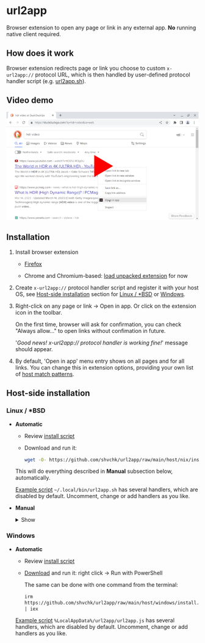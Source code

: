 # url2app

Browser extension to open any page or link in any external app. **No** running native client required.

## How does it work

Browser extension redirects page or link you choose to custom `x-url2app://` protocol URL, which is then handled by user-defined protocol handler script (e.g. [url2app.sh](host/nix/url2app.sh)).


## Video demo

[![image](util/screenshot.webp)](https://youtu.be/NwOq3RuCd0k)


## Installation

1. Install browser extension

    - [Firefox](https://addons.mozilla.org/firefox/addon/url2app)

    - Chrome and Chromium-based: [load unpacked extension](https://developer.chrome.com/extensions/getstarted#unpacked) for now

2. Create `x-url2app://` protocol handler script and register it with your host OS, see [Host-side installation](#host-side-installation) section for [Linux / *BSD](#linux--bsd) or [Windows](#windows).

3. Right-click on any page or link → Open in app. Or click on the extension icon in the toolbar.

    On the first time, browser will ask for confirmation, you can check "Always allow..." to open links without confimation in future.

    '*Good news! x-url2app:// protocol handler is working fine!*' message should appear.

4. By default, 'Open in app' menu entry shows on all pages and for all links. You can change this in extension options, providing your own list of [host match patterns](https://developer.mozilla.org/docs/Mozilla/Add-ons/WebExtensions/Match_patterns).


## Host-side installation

### Linux / *BSD

- **Automatic**

  - Review [install script](host/nix/install.sh)

  - Download and run it:
    ```sh
    wget -O- https://github.com/shvchk/url2app/raw/main/host/nix/install.sh | bash
    ```

  This will do everything described in **Manual** subsection below, automatically.

  [Example script](host/nix/url2app.sh) `~/.local/bin/url2app.sh` has several handlers, which are disabled by default. Uncomment, change or add handlers as you like.

- **Manual**

  <details>
  <summary>Show</summary>

  - Create a script (e.g. `~/.local/bin/url2app.sh`) to redirect incoming links to actual apps, see [example `url2app.sh`](host/nix/url2app.sh)

  - Make it executable
    ```sh
    chmod +x ~/.local/bin/url2app.sh
    ```

  - Create a `.desktop` file (e.g. `~/.local/share/applications/url2app.desktop`) to run that script, see [example `url2app.desktop`](host/nix/url2app.desktop)

  - Register that `.desktop` file as a `x-url2app://` protocol handler:
    ```sh
    xdg-mime default ~/.local/share/applications/url2app.desktop x-scheme-handler/x-url2app
    ```

  - Rebuild database of MIME types handlers:
    ```sh
    update-desktop-database ~/.local/share/applications
    ```
  </details>


### Windows

- **Automatic**
  - Review [install script](host/windows/install.ps1)

  - [Download](https://github.com/shvchk/url2app/raw/main/host/windows/install.ps1) and run it: right click → Run with PowerShell

    The same can be done with one command from the terminal:
      ```pwsh
      irm https://github.com/shvchk/url2app/raw/main/host/windows/install.ps1 | iex
      ```

  [Example script](host/windows/url2app.js) `%LocalAppData%/url2app/url2app.js` has several handlers, which are disabled by default. Uncomment, change or add handlers as you like.
